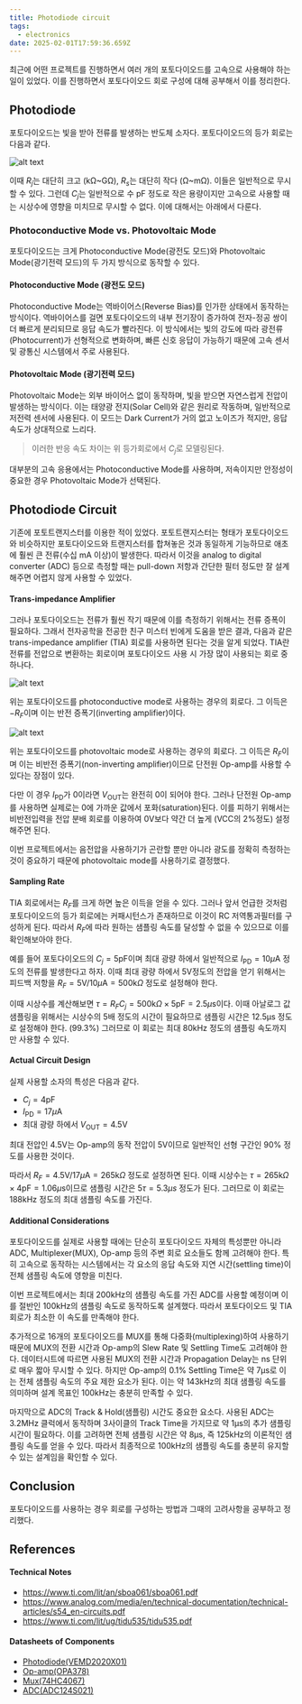 ```yaml
---
title: Photodiode circuit
tags:
  - electronics
date: 2025-02-01T17:59:36.659Z
---
```


최근에 어떤 프로젝트를 진행하면서 여러 개의 포토다이오드를 고속으로 사용해야 하는 일이 있었다. 이를 진행하면서 포토다이오드 회로 구성에 대해 공부해서 이를 정리한다.

## Photodiode

포토다이오드는 빛을 받아 전류를 발생하는 반도체 소자다. 포토다이오드의 등가 회로는 다음과 같다.

![alt text](image.png)

이때 $R_j$는 대단히 크고 (kΩ~GΩ), $R_s$는 대단히 작다 (Ω~mΩ). 이들은 일반적으로 무시할 수 있다. 그런데 $C_j$는 일반적으로 수 pF 정도로 작은 용량이지만 고속으로 사용할 때는 시상수에 영향을 미치므로 무시할 수 없다. 이에 대해서는 아래에서 다룬다.

### Photoconductive Mode vs. Photovoltaic Mode

포토다이오드는 크게 Photoconductive Mode(광전도 모드)와 Photovoltaic Mode(광기전력 모드)의 두 가지 방식으로 동작할 수 있다.

#### Photoconductive Mode (광전도 모드)

Photoconductive Mode는 역바이어스(Reverse Bias)를 인가한 상태에서 동작하는 방식이다. 역바이어스를 걸면 포토다이오드의 내부 전기장이 증가하여 전자-정공 쌍이 더 빠르게 분리되므로 응답 속도가 빨라진다. 이 방식에서는 빛의 강도에 따라 광전류(Photocurrent)가 선형적으로 변화하며, 빠른 신호 응답이 가능하기 때문에 고속 센서 및 광통신 시스템에서 주로 사용된다.

#### Photovoltaic Mode (광기전력 모드)

Photovoltaic Mode는 외부 바이어스 없이 동작하며, 빛을 받으면 자연스럽게 전압이 발생하는 방식이다. 이는 태양광 전지(Solar Cell)와 같은 원리로 작동하며, 일반적으로 저전력 센서에 사용된다. 이 모드는 Dark Current가 거의 없고 노이즈가 적지만, 응답 속도가 상대적으로 느리다.

> 이러한 반응 속도 차이는 위 등가회로에서 $C_j$로 모델링된다.

대부분의 고속 응용에서는 Photoconductive Mode를 사용하며, 저속이지만 안정성이 중요한 경우 Photovoltaic Mode가 선택된다.

## Photodiode Circuit

기존에 포토트랜지스터를 이용한 적이 있었다. 포토트랜지스터는 형태가 포토다이오드와 비슷하지만 포토다이오드와 트랜지스터를 합쳐놓은 것과 동일하게 기능하므로 애초에 훨씬 큰 전류(수십 mA 이상)이 발생한다. 따라서 이것을 analog to digital converter (ADC) 등으로 측정할 때는 pull-down 저항과 간단한 필터 정도만 잘 설계해주면 어렵지 않게 사용할 수 있었다.

#### Trans-impedance Amplifier

그러나 포토다이오드는 전류가 훨씬 작기 때문에 이를 측정하기 위해서는 전류 증폭이 필요하다. 그래서 전자공학을 전공한 친구 미스터 빈에게 도움을 받은 결과, 다음과 같은 trans-impedance amplifier (TIA) 회로를 사용하면 된다는 것을 알게 되었다. TIA란 전류를 전압으로 변환하는 회로이며 포토다이오드 사용 시 가장 많이 사용되는 회로 중 하나다.

![alt text](image-1.png)

위는 포토다이오드를 photoconductive mode로 사용하는 경우의 회로다. 그 이득은 $-R_F$이며 이는 반전 증폭기(inverting amplifier)이다.

![alt text](image-2.png)

위는 포토다이오드를 photovoltaic mode로 사용하는 경우의 회로다. 그 이득은 $R_F$이며 이는 비반전 증폭기(non-inverting amplifier)이므로 단전원 Op-amp를 사용할 수 있다는 장점이 있다.

다만 이 경우 $I_\text{PD}$가 0이라면 $V_\text{OUT}$는 완전히 0이 되어야 한다. 그러나 단전원 Op-amp를 사용하면 실제로는 0에 가까운 값에서 포화(saturation)된다. 이를 피하기 위해서는 비반전입력을 전압 분배 회로를 이용하여 0V보다 약간 더 높게 (VCC의 2%정도) 설정해주면 된다.

이번 프로젝트에서는 음전압을 사용하기가 곤란할 뿐만 아니라 광도를 정확히 측정하는 것이 중요하기 때문에 photovoltaic mode를 사용하기로 결정했다.

#### Sampling Rate

TIA 회로에서는 $R_F$를 크게 하면 높은 이득을 얻을 수 있다. 그러나 앞서 언급한 것처럼 포토다이오드의 등가 회로에는 커패시턴스가 존재하므로 이것이 RC 저역통과필터를 구성하게 된다. 따라서 $R_F$에 따라 원하는 샘플링 속도를 달성할 수 없을 수 있으므로 이를 확인해보아야 한다.

예를 들어 포토다이오드의 $C_j=5\text{pF}$이며 최대 광량 하에서 일반적으로 $I_\text{PD}=10\mu\text{A}$ 정도의 전류를 발생한다고 하자. 이때 최대 광량 하에서 5V정도의 전압을 얻기 위해서는 피드백 저항을 $R_F=5\text{V}/10\mu\text{A}=500\text{k}\Omega$ 정도로 설정해야 한다.

이때 시상수를 계산해보면 $\tau=R_FC_j=500\text{k}\Omega\times5\text{pF}=2.5\mu\text{s}$이다. 이때 아날로그 값 샘플링을 위해서는 시상수의 5배 정도의 시간이 필요하므로 샘플링 시간은 12.5µs 정도로 설정해야 한다. (99.3%) 그러므로 이 회로는 최대 80kHz 정도의 샘플링 속도까지만 사용할 수 있다.

#### Actual Circuit Design

실제 사용할 소자의 특성은 다음과 같다.

- $C_j=4\text{pF}$
- $I_\text{PD}=17\mu\text{A}$
- 최대 광량 하에서 $V_\text{OUT}=4.5\text{V}$

최대 전압인 4.5V는 Op-amp의 동작 전압이 5V이므로 일반적인 선형 구간인 90% 정도를 사용한 것이다.

따라서 $R_F=4.5\text{V}/17\mu\text{A}=265\text{k}\Omega$ 정도로 설정하면 된다. 이때 시상수는 $\tau=265\text{k}\Omega\times4\text{pF}=1.06\mu\text{s}$이므로 샘플링 시간은 $5\tau=5.3µs$ 정도가 된다. 그러므로 이 회로는 188kHz 정도의 최대 샘플링 속도를 가진다.

#### Additional Considerations

포토다이오드를 실제로 사용할 때에는 단순히 포토다이오드 자체의 특성뿐만 아니라 ADC, Multiplexer(MUX), Op-amp 등의 주변 회로 요소들도 함께 고려해야 한다. 특히 고속으로 동작하는 시스템에서는 각 요소의 응답 속도와 지연 시간(settling time)이 전체 샘플링 속도에 영향을 미친다.

이번 프로젝트에서는 최대 200kHz의 샘플링 속도를 가진 ADC를 사용할 예정이며 이를 절반인 100kHz의 샘플링 속도로 동작하도록 설계했다. 따라서 포토다이오드 및 TIA 회로가 최소한 이 속도를 만족해야 한다.

추가적으로 16개의 포토다이오드를 MUX를 통해 다중화(multiplexing)하여 사용하기 때문에 MUX의 전환 시간과 Op-amp의 Slew Rate 및 Settling Time도 고려해야 한다. 데이터시트에 따르면 사용된 MUX의 전환 시간과 Propagation Delay는 ns 단위로 매우 짧아 무시할 수 있다. 하지만 Op-amp의 0.1% Settling Time은 약 7µs로 이는 전체 샘플링 속도의 주요 제한 요소가 된다. 이는 약 143kHz의 최대 샘플링 속도를 의미하며 설계 목표인 100kHz는 충분히 만족할 수 있다.

마지막으로 ADC의 Track & Hold(샘플링) 시간도 중요한 요소다. 사용된 ADC는 3.2MHz 클럭에서 동작하며 3사이클의 Track Time을 가지므로 약 1µs의 추가 샘플링 시간이 필요하다. 이를 고려하면 전체 샘플링 시간은 약 8µs, 즉 125kHz의 이론적인 샘플링 속도를 얻을 수 있다. 따라서 최종적으로 100kHz의 샘플링 속도를 충분히 유지할 수 있는 설계임을 확인할 수 있다.

## Conclusion

포토다이오드를 사용하는 경우 회로를 구성하는 방법과 그때의 고려사항을 공부하고 정리했다.

## References

#### Technical Notes

- https://www.ti.com/lit/an/sboa061/sboa061.pdf
- https://www.analog.com/media/en/technical-documentation/technical-articles/s54_en-circuits.pdf
- https://www.ti.com/lit/ug/tidu535/tidu535.pdf

#### Datasheets of Components

- [Photodiode(VEMD2020X01)](https://www.lcsc.com/datasheet/lcsc_datasheet_2410121811_Vishay-Intertech-VEMD2020X01_C3210968.pdf)
- [Op-amp(OPA378)](https://www.ti.com/lit/ds/symlink/opa378.pdf)
- [Mux(74HC4067)](https://www.ti.com/lit/ds/symlink/cd74hc4067.pdf)
- [ADC(ADC124S021)](https://www.ti.com/lit/ds/symlink/adc124s021.pdf)
